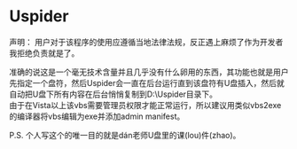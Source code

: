 # Uspider     
声明： 用户对于该程序的使用应遵循当地法律法规，反正遇上麻烦了作为开发者我拒绝负责就是了。

准确的说这是一个毫无技术含量并且几乎没有什么卵用的东西，其功能也就是用户先指定一个盘符，然后Uspider会一直在后台运行直到该盘符有U盘插入，然后就自动把U盘下所有内容在后台悄悄复制到D:\Uspider目录下。    
由于在Vista以上该vbs需要管理员权限才能正常运行，所以建议用类似vbs2exe的编译器将vbs编辑为exe并添加admin manifest。    

P.S. 个人写这个的唯一目的就是dán老师U盘里的课(lou)件(zhao)。

